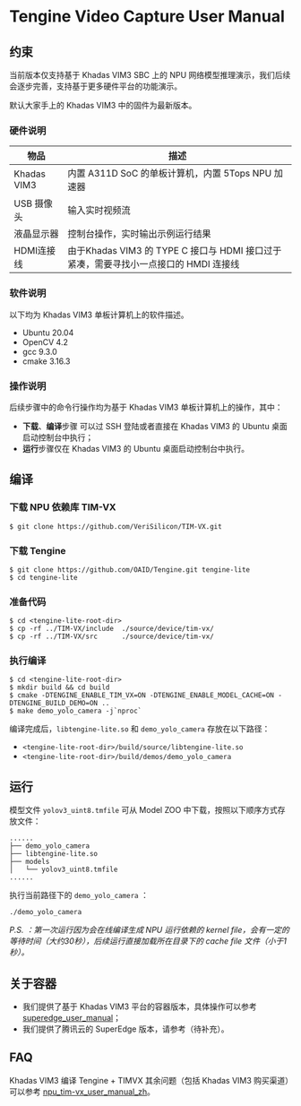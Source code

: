 # Tengine Video Capture User Manual



## 约束

当前版本仅支持基于 Khadas VIM3 SBC 上的 NPU 网络模型推理演示，我们后续会逐步完善，支持基于更多硬件平台的功能演示。

默认大家手上的 Khadas VIM3 中的固件为最新版本。

### 硬件说明

| 物品        | 描述                                                         |
| ----------- | ------------------------------------------------------------ |
| Khadas VIM3 | 内置 A311D SoC 的单板计算机，内置 5Tops NPU 加速器           |
| USB 摄像头  | 输入实时视频流                                               |
| 液晶显示器  | 控制台操作，实时输出示例运行结果                             |
| HDMI连接线  | 由于Khadas VIM3 的 TYPE C 接口与 HDMI 接口过于紧凑，需要寻找小一点接口的 HMDI 连接线 |

### 软件说明

以下均为 Khadas VIM3 单板计算机上的软件描述。

- Ubuntu 20.04
- OpenCV 4.2
- gcc 9.3.0
- cmake 3.16.3

### 操作说明

后续步骤中的命令行操作均为基于 Khadas VIM3 单板计算机上的操作，其中：

- **下载**、**编译**步骤 可以过 SSH 登陆或者直接在 Khadas VIM3 的 Ubuntu 桌面启动控制台中执行；
- **运行**步骤仅在 Khadas VIM3 的 Ubuntu 桌面启动控制台中执行。

## 编译

### 下载 NPU 依赖库 TIM-VX

```
$ git clone https://github.com/VeriSilicon/TIM-VX.git
```

### 下载 Tengine

```
$ git clone https://github.com/OAID/Tengine.git tengine-lite
$ cd tengine-lite
```

### 准备代码

```
$ cd <tengine-lite-root-dir>
$ cp -rf ../TIM-VX/include  ./source/device/tim-vx/
$ cp -rf ../TIM-VX/src      ./source/device/tim-vx/
```

### 执行编译

```
$ cd <tengine-lite-root-dir>
$ mkdir build && cd build
$ cmake -DTENGINE_ENABLE_TIM_VX=ON -DTENGINE_ENABLE_MODEL_CACHE=ON -DTENGINE_BUILD_DEMO=ON ..
$ make demo_yolo_camera -j`nproc`
```

编译完成后，`libtengine-lite.so` 和 `demo_yolo_camera` 存放在以下路径：

- `<tengine-lite-root-dir>/build/source/libtengine-lite.so`
- `<tengine-lite-root-dir>/build/demos/demo_yolo_camera`

## 运行

模型文件 `yolov3_uint8.tmfile` 可从 Model ZOO 中下载，按照以下顺序方式存放文件：

```
......
├── demo_yolo_camera
├── libtengine-lite.so
├── models
│   └── yolov3_uint8.tmfile
......
```

执行当前路径下的 `demo_yolo_camera` ：

```
./demo_yolo_camera
```

*P.S. ：第一次运行因为会在线编译生成 NPU 运行依赖的 kernel file，会有一定的等待时间（大约30秒），后续运行直接加载所在目录下的 cache file 文件（小于1秒）。*

## 关于容器

- 我们提供了基于 Khadas VIM3 平台的容器版本，具体操作可以参考 [superedge_user_manual](./SuperEdge_Tengine_User_Manual_CN.md)；
- 我们提供了腾讯云的 SuperEdge 版本，请参考（待补充）。



## FAQ

Khadas VIM3 编译 Tengine + TIMVX 其余问题（包括 Khadas VIM3 购买渠道）可以参考 [npu_tim-vx_user_manual_zh](./npu_tim-vx_user_manual_zh.md)。



